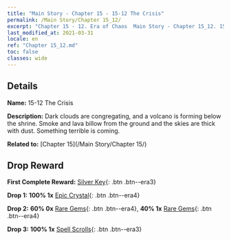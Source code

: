 ```yaml
---
title: "Main Story - Chapter 15 - 15-12 The Crisis"
permalink: /Main Story/Chapter 15_12/
excerpt: "Chapter 15 - 12. Era of Chaos  Main Story - Chapter 15_12. 15-12 The Crisis"
last_modified_at: 2021-03-31
locale: en
ref: "Chapter 15_12.md"
toc: false
classes: wide
---
```


## Details

 **Name:** 15-12 The Crisis

 **Description:** Dark clouds are congregating, and a volcano is forming below the shrine. Smoke and lava billow from the ground and the skies are thick with dust. Something terrible is coming.

 **Related to:** [Chapter 15](/Main Story/Chapter 15/)

## Drop Reward

 **First Complete Reward:** [Silver Key](/Items/con_693/){: .btn .btn--era3}

 **Drop 1:** **100% 1x** [Epic Crystal](/Items/mat_52/){: .btn .btn--era4}

 **Drop 2:** **60% 0x** [Rare Gems](/Items/mat_44/){: .btn .btn--era4}, **40% 1x** [Rare Gems](/Items/mat_44/){: .btn .btn--era4}

 **Drop 3:** **100% 1x** [Spell Scrolls](/Items/con_694/){: .btn .btn--era3}

